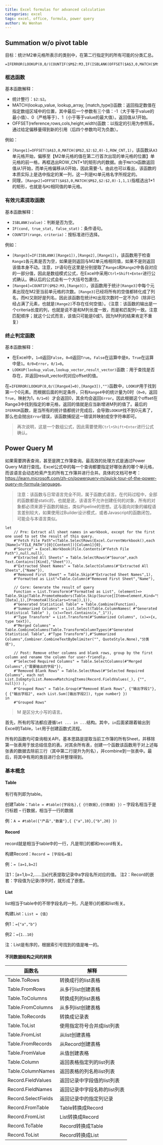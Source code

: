```yaml
---
title: Excel formulas for advanced calculation
categories: excel
tags: excel, office, formula, power query
author: Wu Wenhan
---
```


## Summation w/o pivot table

目标：统计M2单元格所表示的类别中，在第二行指定列的所有可能的分类汇总。

```excel
=IFERROR(LOOKUP(0,0/(COUNTIF($M$2:M3,IF(ISBLANK(OFFSET($A$3,0,MATCH($M$2,$2:$2,0)-1,ROW_CNT,1)),OFFSET($A$3,0,MATCH($M$2,$2:$2,0)-1,1,1),OFFSET($A$3,0,MATCH($M$2,$2:$2,0)-1,ROW_CNT,1)))=0),IF(ISBLANK(OFFSET($A$3,0,MATCH($M$2,$2:$2,0)-1,ROW_CNT,1)),OFFSET($A$3,0,MATCH($M$2,$2:$2,0)-1,1,1),OFFSET($A$3,0,MATCH($M$2,$2:$2,0)-1,ROW_CNT,1))),"")
```

### 框选函数

基本函数解释：
- 统计整行：`$2:$2`。
- MATCH(lookup_value, lookup_array, [match_type])函数：返回指定数值在指定数组区域中的位置，其中最后一个参数有三个值：-1（大于等于value的最小值）、0（严格等于）、1（小于等于value的最大值）。返回值从1开始。
- OFFSET(reference,rows,cols,height,width)函数：以指定的引用为参照系，通过给定偏移量得到新的引用（后四个参数均可为负数）。

例如：
- `[Range1]=OFFSET($A$3,0,MATCH($M$2,$2:$2,0)-1,ROW_CNT,1)`，该函数从`A3`单元格开始，偏移至【M2单元格的值在第二行首次出现的单元格的位置】单元格的前一格，再框选出ROW_CNT\*1的矩形内的数据。由于`MATCH`函数返回值从1开始，而单元格偏移从0开始，因此需要-1。由此也可以看出，该函数的本质实际上是选中指定的某一列，这一列是`M2`单元格名字所规定的。
- 同理，`[Range2]=OFFSET($A$3,0,MATCH($M$2,$2:$2,0)-1,1,1)`指框选出1\*1的矩形，也就是与`M2`相同值的单元格。

### 有效元素提取函数

基本函数解释：
- `ISBLANK(value)`：判断是否为空。
- `IF(cond, true_stat, false_stat)`：条件语句。
- `COUNTIF(range，criteria)`：按标准进行选择。

例如：
- `[Range3]=IF(ISBLANK([Range1]),[Range2],[Range1])`，该函数用于检查`Range1`各元素是否为空，如果是则返回与M2单元格相同值，如果不是则返回该值本身不动。注意，`IF`语句在这里是分别提取了`Range1`和`Range2`中各自对应的一部分值，因此是数组模式公式，在Excel中采用`Ctrl+Shift+Enter`进行公式确认。确认后的公式会有一个大括号包裹住。
- `[Range4]=COUNTIF($M$2:M3,[Range3])`，该函数用于统计`[Range3]`中每个元素出现在M2至当前单元格的次数。`[Range3]`已经将所有的空值都转化成了列名，而`M2`又刚好是列名，因此该函数在统计`M2`出现次数时一定不为0（除非已经占满了元素，也就是`[Range2]`不存在任何空值）。（注意：该函数的输出是一个criteria长度的列，也就是说不是和M列长度一致，而是和匹配列一致。注意匹配顺序；就这个公式而言，该值只可能是0或1，因为M列的结果肯定不重复）

### 终止判定函数

基本函数解释：
- 在Excel中，`1=0`返回`False`，`0=0`返回`True`。`False`在运算中是`0`，`True`在运算中是`1`。`0/0=Error`，`0/1=0`。
- `LOOKUP(lookup_value,lookup_vector,result_vector)`函数：用于查找是否存在，并返回result_vector的对应offset的值。

在`=IFERROR(LOOKUP(0,0/([Range4]=0),[Range3]),"")`函数中，`LOOKUP`用于找到第一个0元素。而根据后面的判定条件，只有`Range4`中的统计量为0时（`0=0`，返回`True`，映射为1，`0/1=0`）才会返回0，其余均会返回`Error`。因此根据这个offset在Range3中找到指定的单元格，返回的值就是应当新增进M列的值了。最后的`IFERROR`函数，是当所有的统计值都统计完成后，会导致`LOOKUP`找不到0元素了，那么也会抛出`Error`错误，该函数捕捉这一错误并映射成空字符串即可。

> 再次说明，这是一个数组公式，因此需要使用`Ctrl+Shift+Enter`进行公式确认。


## Power Query M

如果需要跨表查询，甚至是跨工作簿查询。最高效的处理方式是通过Power Query M进行查找。Excel公式中的每一个查询都要指定好哪张表的哪个单元格，而该语言会动态检索产生的所有工作簿并进行合并。具体的文档可参考：<https://learn.microsoft.com/zh-cn/powerquery-m/quick-tour-of-the-power-query-m-formula-language>。

> 注意：该函数与日常语言完全不同，属于函数式语言。在代码过程中，全部的函数都是static的，也就是说，该语言不允许创建任何的对象，所有的对象都必须来源于函数的输出，类似Pipeline的思想。这与面向对象的编程语言差别较大，如果使用过Builder设计模式，或者Javascript的函数闭包，可能会与本语言类似。

```power query m
let
    // Pre: Extract all sheet names in workbook, except for the first one used to set the result of this query.
    #"Fetch File Path"=(Table.SelectRows(Excel.CurrentWorkbook(),each [Name]="FILE_PATH"){0}[Content])[Column1]{0},
    #"Source" = Excel.Workbook(File.Contents(#"Fetch File Path"),null,null),
    #"Extracted All Sheets" = Table.SelectRows(#"Source",each Text.Contains([Kind],"Sheet")),
    #"Extracted Sheet Names" = Table.SelectColumns(#"Extracted All Sheets",{"Name"}),
    #"Removed First Sheet" = Table.Skip(#"Extracted Sheet Names",1),
    #"Formatted as List"=Table.Column(#"Removed First Sheet","Name"),

    // Core: Generate the result of query
    Function = List.Transform(#"Formatted as List", (element)=> Table.Skip(Table.PromoteHeaders(Table.Skip(Source{[Item=element,Kind="Sheet"]}[Data],1),[PromoteAllScalars=true]),1)),
    #"Generated Statistical Table" = Table.Combine(Function),
    #"Summarized Columns" = List.Select(Table.ColumnNames( #"Generated Statistical Table" ), (x)=>Text.Contains(x,"_1")),
    #"Type Transform" = List.Transform(#"Summarized Columns", (x)=>{x, type text}),
    #"Merged Columns" = Table.CombineColumns(Table.TransformColumnTypes(#"Generated Statistical Table", #"Type Transform"),#"Summarized Columns",Combiner.CombineTextByDelimiter("", QuoteStyle.None),"分类项"),

    // Post: Remove other columns and blank rows, group by the first column and rename the column for user-friendly.
    #"Selected Required Columns" = Table.SelectColumns(#"Merged Columns",{"需要输出的字段"}),
    #"Removed Blank Rows" = Table.SelectRows(#"Selected Required Columns", each not List.IsEmpty(List.RemoveMatchingItems(Record.FieldValues(_), {"", null})) ),
    #"Grouped Rows" = Table.Group(#"Removed Blank Rows", {"输出字段1"}, { {"输出字段2", each List.Sum([输出字段2]), type number} })
in
    #"Grouped Rows"
```

> M 是区分大小写的语言。

首先，所有的写法都应遵循`let ... in ...`结构。其中，`in`后面紧跟着输出到Excel的Table，`let`用于创建函数式流程。

所有的函数均可查询相关API，基本思路是提取当前工作簿的所有Sheet，并移除第一张表用于放总结信息的表。对其余所有表，创建一个函数该函数用于对上述每张表的数据去除前三行（其中第二行提升为列名），并combine到一张表中。最后，将其中有用的类目进行合并整理得到。

### 基本概念
#### Table

有行有列即为table。

创建Table：`Table = #table({字段名},{ {行数据},{行数据} })`
– 字段名相当于是行标题
– 行数据，相当于一行的数据

例：`A = #table({"产品","数量"},{ {"a",10},{"b",20} })`

#### Record

record就是相当于table中的一行，凡是带\[\]的都和record有关。

构建Record：`Record = [字段名=值]`

例：`= [a=1,b=2]`

注1：[a=1,b=2,……][a]代表提取记录中a字段名所对应的值。
注2：Record的嵌套：字段值为记录/序列时，就形成了嵌套。

#### List
list相当于table中的不带字段名的一列，凡是带{}的都和list有关。

构建List：`List = {值}`

例1：`={"a","b"}`

例2：`={1..10}`

注：List是有序的，根据索引号找到的值是唯一的。


#### 不同数据结构之间的转换
|函数名|解释|
|---|---|
|Table.ToRows|转换成行的list表格|
|Table.FromRows|从多行list创建表格|
|Table.ToColumns|转换成列的list表格|
|Table.FromColumns|从多列list创建表格|
|Table.ToRecords|转换成记录表|
|Table.ToList|使用指定符号合并成list列表|
|Table.FromList|从list创建表格|
|Table.FromRecords|从Record创建表格|
|Table.FromValue|从值创建表格|
|Table.Column|返回表格指定列的list列表|
|Table.ColumnNames|返回表格的列名称list列表|
|Record.FieldValues|返回记录中字段值的list列表|
|Record.FieldNames|返回记录中字段名称的list列表|
|Record.SelectFields|返回记录中的指定列记录|
|Record.FromTable|Table转换成Record|
|Record.FromList|List转换成Record|
|Record.ToTable|Record转换成Table|
|Record.ToList|Record转换成List|


